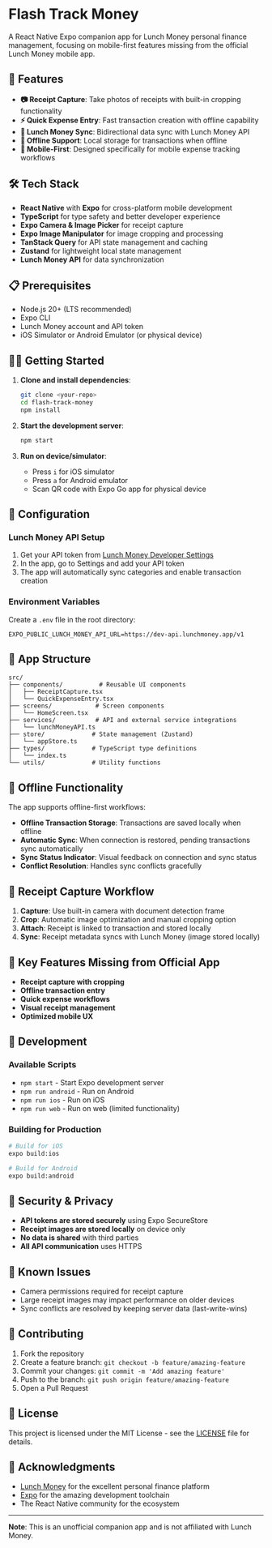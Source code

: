 # Flash Track Money

A React Native Expo companion app for Lunch Money personal finance management, focusing on mobile-first features missing from the official Lunch Money mobile app.

## 🚀 Features

- **📷 Receipt Capture**: Take photos of receipts with built-in cropping functionality
- **⚡ Quick Expense Entry**: Fast transaction creation with offline capability
- **🔄 Lunch Money Sync**: Bidirectional data sync with Lunch Money API
- **📱 Offline Support**: Local storage for transactions when offline
- **🎯 Mobile-First**: Designed specifically for mobile expense tracking workflows

## 🛠️ Tech Stack

- **React Native** with **Expo** for cross-platform mobile development
- **TypeScript** for type safety and better developer experience
- **Expo Camera & Image Picker** for receipt capture
- **Expo Image Manipulator** for image cropping and processing
- **TanStack Query** for API state management and caching
- **Zustand** for lightweight local state management
- **Lunch Money API** for data synchronization

## 📋 Prerequisites

- Node.js 20+ (LTS recommended)
- Expo CLI
- Lunch Money account and API token
- iOS Simulator or Android Emulator (or physical device)

## 🏃‍♂️ Getting Started

1. **Clone and install dependencies**:
   ```bash
   git clone <your-repo>
   cd flash-track-money
   npm install
   ```

2. **Start the development server**:
   ```bash
   npm start
   ```

3. **Run on device/simulator**:
   - Press `i` for iOS simulator
   - Press `a` for Android emulator
   - Scan QR code with Expo Go app for physical device

## 🔧 Configuration

### Lunch Money API Setup

1. Get your API token from [Lunch Money Developer Settings](https://my.lunchmoney.app/developers)
2. In the app, go to Settings and add your API token
3. The app will automatically sync categories and enable transaction creation

### Environment Variables

Create a `.env` file in the root directory:

```env
EXPO_PUBLIC_LUNCH_MONEY_API_URL=https://dev-api.lunchmoney.app/v1
```

## 📱 App Structure

```
src/
├── components/          # Reusable UI components
│   ├── ReceiptCapture.tsx
│   └── QuickExpenseEntry.tsx
├── screens/            # Screen components
│   └── HomeScreen.tsx
├── services/           # API and external service integrations
│   └── lunchMoneyAPI.ts
├── store/             # State management (Zustand)
│   └── appStore.ts
├── types/             # TypeScript type definitions
│   └── index.ts
└── utils/             # Utility functions
```

## 🔄 Offline Functionality

The app supports offline-first workflows:

- **Offline Transaction Storage**: Transactions are saved locally when offline
- **Automatic Sync**: When connection is restored, pending transactions sync automatically
- **Sync Status Indicator**: Visual feedback on connection and sync status
- **Conflict Resolution**: Handles sync conflicts gracefully

## 📸 Receipt Capture Workflow

1. **Capture**: Use built-in camera with document detection frame
2. **Crop**: Automatic image optimization and manual cropping option
3. **Attach**: Receipt is linked to transaction and stored locally
4. **Sync**: Receipt metadata syncs with Lunch Money (image stored locally)

## 🎯 Key Features Missing from Official App

- **Receipt capture with cropping**
- **Offline transaction entry**
- **Quick expense workflows**
- **Visual receipt management**
- **Optimized mobile UX**

## 🚧 Development

### Available Scripts

- `npm start` - Start Expo development server
- `npm run android` - Run on Android
- `npm run ios` - Run on iOS
- `npm run web` - Run on web (limited functionality)

### Building for Production

```bash
# Build for iOS
expo build:ios

# Build for Android
expo build:android
```

## 🔐 Security & Privacy

- **API tokens are stored securely** using Expo SecureStore
- **Receipt images are stored locally** on device only
- **No data is shared** with third parties
- **All API communication** uses HTTPS

## 🐛 Known Issues

- Camera permissions required for receipt capture
- Large receipt images may impact performance on older devices
- Sync conflicts are resolved by keeping server data (last-write-wins)

## 🤝 Contributing

1. Fork the repository
2. Create a feature branch: `git checkout -b feature/amazing-feature`
3. Commit your changes: `git commit -m 'Add amazing feature'`
4. Push to the branch: `git push origin feature/amazing-feature`
5. Open a Pull Request

## 📄 License

This project is licensed under the MIT License - see the [LICENSE](LICENSE) file for details.

## 🙏 Acknowledgments

- [Lunch Money](https://lunchmoney.app) for the excellent personal finance platform
- [Expo](https://expo.dev) for the amazing development toolchain
- The React Native community for the ecosystem

---

**Note**: This is an unofficial companion app and is not affiliated with Lunch Money.
